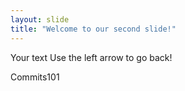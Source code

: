 ```yaml
---
layout: slide
title: "Welcome to our second slide!"
---
```

Your text
Use the left arrow to go back!

Commits101
